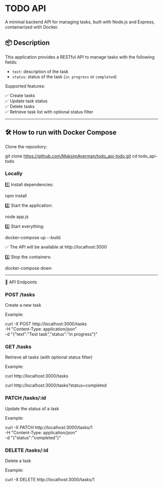 # TODO API

A minimal backend API for managing tasks, built with Node.js and Express, containerized with Docker.

## 📦 Description

This application provides a RESTful API to manage tasks with the following fields:
- `text`: description of the task
- `status`: status of the task (`in progress` or `completed`)

Supported features:

✅ Create tasks  
✅ Update task status  
✅ Delete tasks  
✅ Retrieve task list with optional status filter

---

## 🛠 How to run with Docker Compose

Clone the repository:

git clone https://github.com/MaksimAverman/todo_api-todo.git
cd todo_api-todo

### Locally

1️⃣ Install dependencies:

npm install

2️⃣ Start the application:

node app.js

2️⃣ Start everything:

docker-compose up --build

✅ The API will be available at http://localhost:3000

3️⃣ Stop the containers:

docker-compose down

---

🔧 API Endpoints
### POST /tasks
  Create a new task

Example:

curl -X POST http://localhost:3000/tasks \
-H "Content-Type: application/json" \
-d "{\"text\":\"Test task\",\"status\":\"in progress\"}"

### GET /tasks
  Retrieve all tasks (with optional status filter)

Example:

curl http://localhost:3000/tasks

curl http://localhost:3000/tasks?status=completed

### PATCH /tasks/:id
  Update the status of a task

Example:

curl -X PATCH http://localhost:3000/tasks/1 \
-H "Content-Type: application/json" \
-d "{\"status\":\"completed\"}"

### DELETE /tasks/:id
  Delete a task

Example:

curl -X DELETE http://localhost:3000/tasks/1

